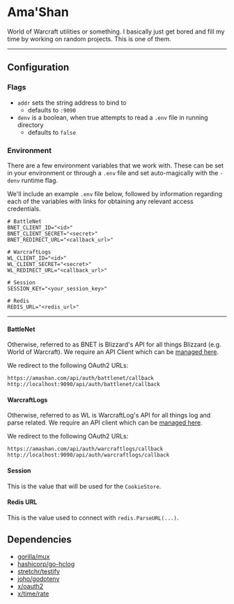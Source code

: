 # Ama'Shan

World of Warcraft utilities or something. I basically just get bored and fill my time by working on random projects. 
This is one of them.

---

## Configuration

### Flags

- `addr` sets the string address to bind to
  - defaults to `:9090`
- `denv` is a boolean, when true attempts to read a `.env` file in running directory
  - defaults to `false`

### Environment

There are a few environment variables that we work with. These can be set in your environment or through a `.env` file 
and set auto-magically with the `-denv` runtime flag.

We'll include an example `.env` file below, followed by information regarding each of the variables with links for 
obtaining any relevant access credentials.

```shell
# BattleNet
BNET_CLIENT_ID="<id>"
BNET_CLIENT_SECRET="<secret>"
BNET_REDIRECT_URL="<callback_url>"

# WarcraftLogs
WL_CLIENT_ID="<id>"
WL_CLIENT_SECRET="<secret>"
WL_REDIRECT_URL="<callback_url>"

# Session
SESSION_KEY="<your_session_key>"

# Redis
REDIS_URL="<redis_url>"
```

---

#### BattleNet

Otherwise, referred to as BNET is Blizzard's API for all things Blizzard (e.g. World of Warcraft). We require an API
Client which can be [managed here](https://develop.battle.net/access/clients).

We redirect to the following OAuth2 URLs:

```text
https://amashan.com/api/auth/battlenet/callback
http://localhost:9090/api/auth/battlenet/callback
```

#### WarcraftLogs

Otherwise, referred to as WL is WarcraftLog's API for all things log and parse related. We require an API client which can be [managed
here](https://www.warcraftlogs.com/api/clients/).

We redirect to the following OAuth2 URLs:

```text
https://amashan.com/api/auth/warcraftlogs/callback
http://localhost:9090/api/auth/warcraftlogs/callback
```

#### Session

This is the value that will be used for the `CookieStore`.

#### Redis URL

This is the value used to connect with `redis.ParseURL(...)`. 

## Dependencies

- [gorilla/mux](https://github.com/gorilla/mux)
- [hashicorp/go-hclog](https://github.com/hashicorp/go-hclog)
- [stretchr/testify](https://github.com/stretchr/testify)
- [joho/godotenv](https://github.com/joho/godotenv)
- [x/oauth2](https://github.com/golang/oauth2)
- [x/time/rate](https://cs.opensource.google/go/x/time)
